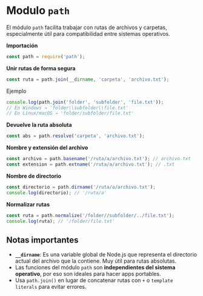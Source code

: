 # **Modulo `path`**

El módulo `path` facilita trabajar con rutas de archivos y carpetas, especialmente útil para compatibilidad entre sistemas operativos.

**Importación**

```javascript
const path = require('path');
```


**Unir rutas de forma segura**

```javascript
const ruta = path.join(__dirname, 'carpeta', 'archivo.txt');
```
Ejemplo
```javascript
console.log(path.join('folder', 'subfolder', 'file.txt'));
// En Windows → 'folder\\subfolder\\file.txt'
// En Linux/macOS → 'folder/subfolder/file.txt'
```


**Devuelve la ruta absoluta**

```javascript
const abs = path.resolve('carpeta', 'archivo.txt');
```


**Nombre y extensión del archivo**

```javascript
const archivo = path.basename('/ruta/a/archivo.txt'); // archivo.txt
const extension = path.extname('/ruta/a/archivo.txt'); // .txt
```


**Nombre de directorio**

```javascript
const directorio = path.dirname('/ruta/a/archivo.txt');
console.log(directorio); // '/ruta/a'
```


**Normalizar rutas**

```javascript
const ruta = path.normalize('/folder//subfolder/../file.txt');
console.log(ruta); // '/folder/file.txt'
```


## Notas importantes

- **`__dirname`**: Es una variable global de Node.js que representa el directorio actual del archivo que la contiene. Muy útil para rutas absolutas.
- Las funciones del módulo `path` son **independientes del sistema operativo**, por eso son ideales para hacer apps portables.
- Usa `path.join()` en lugar de concatenar rutas con `+` o `template literals` para evitar errores.